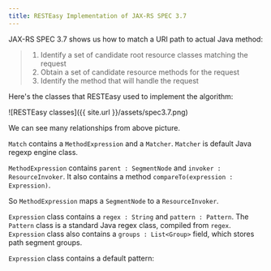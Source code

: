 ```yaml
---
title: RESTEasy Implementation of JAX-RS SPEC 3.7
---
```


JAX-RS SPEC 3.7 shows us how to match a URI path to actual Java method:

> 1. Identify a set of candidate root resource classes matching the request
> 2. Obtain a set of candidate resource methods for the request
> 3. Identify the method that will handle the request

Here's the classes that RESTEasy used to implement the algorithm:

![RESTEasy classes]({{ site.url }}/assets/spec3.7.png)

We can see many relationships from above picture.

`Match` contains a `MethodExpression` and a `Matcher`. `Matcher` is default Java regexp engine class.

`MethodExpression` contains `parent : SegmentNode` and `invoker : ResourceInvoker`. It also contains a method `compareTo(expression : Expression)`.

So `MethodExpression` maps a `SegmentNode` to a `ResourceInvoker`.

`Expression` class contains a `regex : String` and `pattern : Pattern`. The `Pattern` class is a standard Java regex class, compiled from `regex`. `Expression` class also contains a `groups : List<Group>` field, which stores path segment groups.

`Expression` class contains a default pattern:
